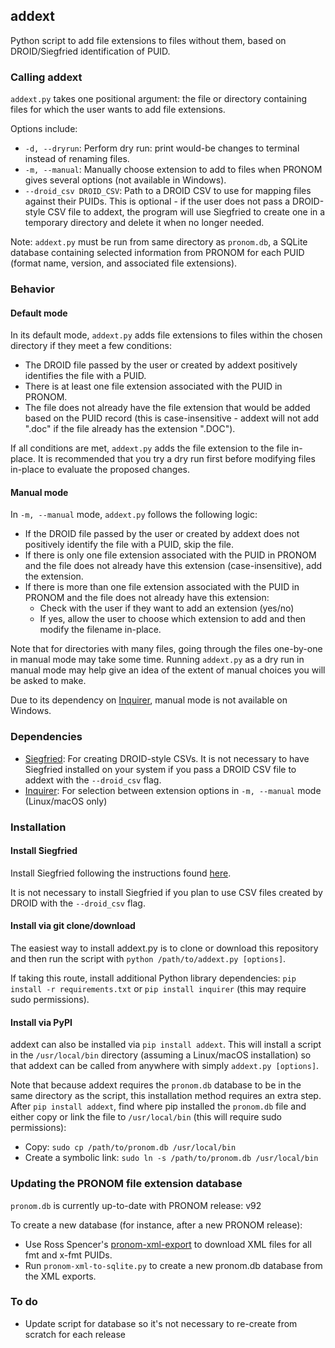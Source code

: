 ## addext

Python script to add file extensions to files without them, based on DROID/Siegfried identification of PUID.

### Calling addext

`addext.py` takes one positional argument: the file or directory containing files for which the user wants to add file extensions.

Options include:  
* `-d, --dryrun`: Perform dry run: print would-be changes to terminal instead of renaming files.
* `-m, --manual`: Manually choose extension to add to files when PRONOM gives several options (not available in Windows).  
* `--droid_csv DROID_CSV`: Path to a DROID CSV to use for mapping files against their PUIDs. This is optional - if the user does not pass a DROID-style CSV file to addext, the program will use Siegfried to create one in a temporary directory and delete it when no longer needed.

Note: `addext.py` must be run from same directory as `pronom.db`, a SQLite database containing selected information from PRONOM for each PUID (format name, version, and associated file extensions).

### Behavior

#### Default mode

In its default mode, `addext.py` adds file extensions to files within the chosen directory if they meet a few conditions:  
* The DROID file passed by the user or created by addext positively identifies the file with a PUID.  
* There is at least one file extension associated with the PUID in PRONOM.
* The file does not already have the file extension that would be added based on the PUID record (this is case-insensitive - addext will not add ".doc" if the file already has the extension ".DOC").  

If all conditions are met, `addext.py` adds the file extension to the file in-place. It is recommended that you try a dry run first before modifying files in-place to evaluate the proposed changes.

#### Manual mode

In `-m, --manual` mode, `addext.py` follows the following logic:
* If the DROID file passed by the user or created by addext does not positively identify the file with a PUID, skip the file.  
* If there is only one file extension associated with the PUID in PRONOM and the file does not already have this extension (case-insensitive), add the extension.  
* If there is more than one file extension associated with the PUID in PRONOM and the file does not already have this extension:  
	* Check with the user if they want to add an extension (yes/no)  
	* If yes, allow the user to choose which extension to add and then modify the filename in-place.  

Note that for directories with many files, going through the files one-by-one in manual mode may take some time. Running `addext.py` as a dry run in manual mode may help give an idea of the extent of manual choices you will be asked to make.

Due to its dependency on [Inquirer](https://github.com/magmax/python-inquirer), manual mode is not available on Windows.

### Dependencies  

* [Siegfried](https://github.com/richardlehane/siegfried): For creating DROID-style CSVs. It is not necessary to have Siegfried installed on your system if you pass a DROID CSV file to addext with the `--droid_csv` flag.
* [Inquirer](https://github.com/magmax/python-inquirer): For selection between extension options in `-m, --manual` mode (Linux/macOS only)

### Installation

#### Install Siegfried

Install Siegfried following the instructions found [here](https://github.com/richardlehane/siegfried). 

It is not necessary to install Siegfried if you plan to use CSV files created by DROID with the `--droid_csv` flag.

#### Install via git clone/download

The easiest way to install addext.py is to clone or download this repository and then run the script with `python /path/to/addext.py [options]`.

If taking this route, install additional Python library dependencies: `pip install -r requirements.txt` or `pip install inquirer` (this may require sudo permissions).

#### Install via PyPI

addext can also be installed via `pip install addext`. This will install a script in the `/usr/local/bin` directory (assuming a Linux/macOS installation) so that addext can be called from anywhere with simply `addext.py [options]`.

Note that because addext requires the `pronom.db` database to be in the same directory as the script, this installation method requires an extra step. After `pip install addext`, find where pip installed the `pronom.db` file and either copy or link the file to `/usr/local/bin` (this will require sudo permissions):

* Copy: `sudo cp /path/to/pronom.db /usr/local/bin`  
* Create a symbolic link: `sudo ln -s /path/to/pronom.db /usr/local/bin`  

### Updating the PRONOM file extension database

`pronom.db` is currently up-to-date with PRONOM release: v92

To create a new database (for instance, after a new PRONOM release):  
* Use Ross Spencer's [pronom-xml-export](https://github.com/timothyryanwalsh/pronom-xml-export) to download XML files for all fmt and x-fmt PUIDs.
* Run `pronom-xml-to-sqlite.py` to create a new pronom.db database from the XML exports.

### To do  
* Update script for database so it's not necessary to re-create from scratch for each release  
